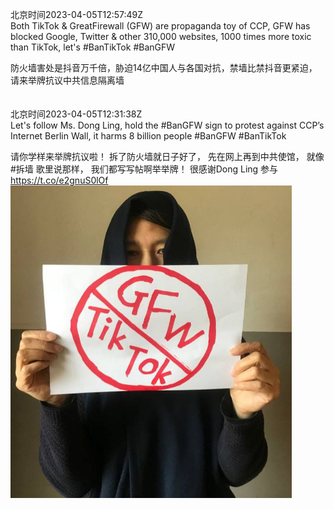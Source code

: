 北京时间2023-04-05T12:57:49Z<br>Both TikTok &amp; GreatFirewall (GFW)  are propaganda toy of CCP,  GFW has blocked Google, Twitter &amp; other 310,000 websites, 1000 times more toxic than TikTok, let's #BanTikTok #BanGFW

防火墙害处是抖音万千倍，胁迫14亿中国人与各国对抗，禁墙比禁抖音更紧迫，请来举牌抗议中共信息隔离墙<br><br><br>北京时间2023-04-05T12:31:38Z<br>Let's follow Ms. Dong Ling,
hold the #BanGFW sign to 
protest against CCP’s
Internet Berlin Wall,
it harms 8 billion people
#BanGFW #BanTikTok

请你学样来举牌抗议啦！
拆了防火墙就日子好了，
先在网上再到中共使馆，
就像 #拆墙 歌里说那样，
我们都写写帖啊举举牌！
很感谢Dong Ling 参与 https://t.co/e2gnuS0lOf<br><img src='/temp/image/2023/v-Month-4/1643471434264756225_0.jpg' width='450' height='500'><br><br>